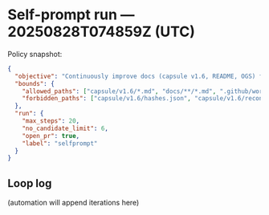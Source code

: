 # Self-prompt run — 20250828T074859Z (UTC)

Policy snapshot:
```json
{
  "objective": "Continuously improve docs (capsule v1.6, README, OGS) for clarity, testability, and O-C-E-R-S coverage without touching deterministic artifacts.",
  "bounds": {
    "allowed_paths": ["capsule/v1.6/*.md", "docs/**/*.md", ".github/workflows/*", "tools/*"],
    "forbidden_paths": ["capsule/v1.6/hashes.json", "capsule/v1.6/reconstruction.json"]
  },
  "run": {
    "max_steps": 20,
    "no_candidate_limit": 6,
    "open_pr": true,
    "label": "selfprompt"
  }
}
```

## Loop log

(automation will append iterations here)

